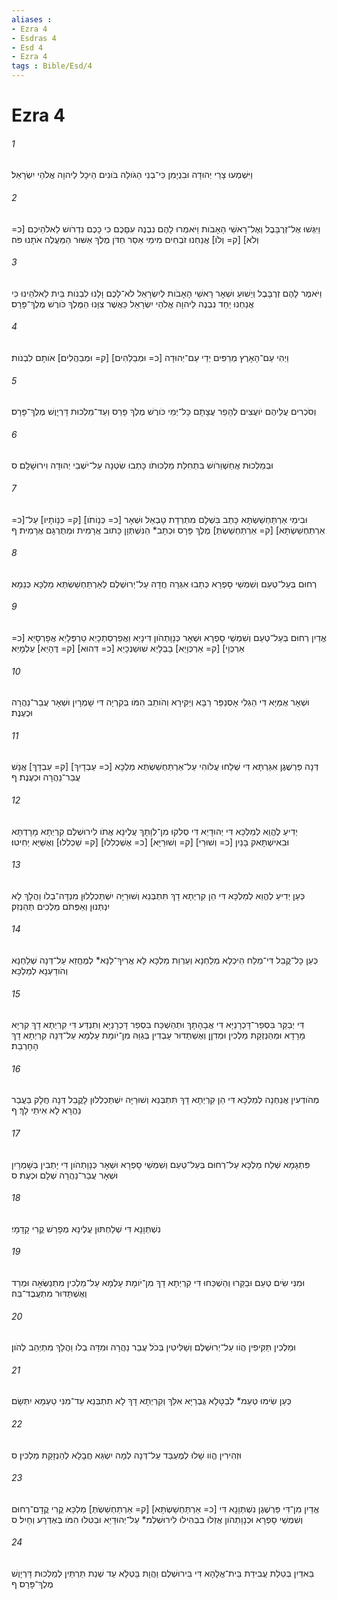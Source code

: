 ```yaml
---
aliases : 
- Ezra 4
- Esdras 4
- Esd 4
- Ezra 4
tags : Bible/Esd/4
---
```


# Ezra 4

###### 1
וַיִּשְׁמְעוּ צָרֵי יְהוּדָה וּבִנְיָמִן כִּי־בְנֵי הַגֹּולָה בֹּונִים הֵיכָל לַיהוָה אֱלֹהֵי יִשְׂרָאֵל׃
###### 2
וַיִּגְּשׁוּ אֶל־זְרֻבָּבֶל וְאֶל־רָאשֵׁי הָאָבֹות וַיֹּאמְרוּ לָהֶם נִבְנֶה עִםָּכֶם כִּי כָכֶם נִדְרֹושׁ לֵאלֹהֵיכֶם [כ= וְלֹא] [ק= וְלֹו] אֲנַחְנוּ זֹבְחִים מִימֵי אֵסַר חַדֹּן מֶלֶךְ אַשּׁוּר הַמַּעֲלֶה אֹתָנוּ פֹּה׃
###### 3
וַיֹּאמֶר לָהֶם זְרֻבָּבֶל וְיֵשׁוּעַ וּשְׁאָר רָאשֵׁי הָאָבֹות לְיִשְׂרָאֵל לֹא־לָכֶם וָלָנוּ לִבְנֹות בַּיִת לֵאלֹהֵינוּ כִּי אֲנַחְנוּ יַחַד נִבְנֶה לַיהוָה אֱלֹהֵי יִשְׂרָאֵל כַּאֲשֶׁר צִוָּנוּ הַמֶּלֶךְ כֹּורֶשׁ מֶלֶךְ־פָּרָס׃
###### 4
וַיְהִי עַם־הָאָרֶץ מְרַפִּים יְדֵי עַם־יְהוּדָה [כ= וּמְבַלַהִים] [ק= וּמְבַהֲלִים] אֹותָם לִבְנֹות׃
###### 5
וְסֹכְרִים עֲלֵיהֶם יֹועֲצִים לְהָפֵר עֲצָתָם כָּל־יְמֵי כֹּורֶשׁ מֶלֶךְ פָּרַס וְעַד־מַלְכוּת דָּרְיָוֶשׁ מֶלֶךְ־פָּרָס׃
###### 6
וּבְמַלְכוּת אֲחַשְׁוֵרֹושׁ בִּתְחִלַּת מַלְכוּתֹו כָּתְבוּ שִׂטְנָה עַל־יֹשְׁבֵי יְהוּדָה וִירוּשָׁלִָם׃ ס
###### 7
וּבִימֵי אַרְתַּחְשַׁשְׂתָּא כָּתַב בִּשְׁלָם מִתְרְדָת טָבְאֵל וּשְׁאָר [כ= כְּנָוֹתֹו] [ק= כְּנָוֹתָיו] עַל־[כ= אַרְתַּחְשַׁשְׂתָּא] [ק= אַרְתַּחְשַׁשְׂתְּ] מֶלֶךְ פָּרָס וּכְתָב* הַנִּשְׁתְּוָן כָּתוּב אֲרָמִית וּמְתֻרְגָּם אֲרָמִית׃ ף
###### 8
רְחוּם בְּעֵל־טְעֵם וְשִׁמְשַׁי סָפְרָא כְּתַבוּ אִגְּרָה חֲדָה עַל־יְרוּשְׁלֶם לְאַרְתַּחְשַׁשְׂתְּא מַלְכָּא כְּנֵמָא׃
###### 9
אֱדַיִן רְחוּם בְּעֵל־טְעֵם וְשִׁמְשַׁי סָפְרָא וּשְׁאָר כְּנָוָתְהֹון דִּינָיֵא וַאֲפַרְסַתְכָיֵא טַרְפְּלָיֵא אֲפָרְסָיֵא [כ= אַרְכְּוָי] [ק= אַרְכְּוָיֵא] בָבְלָיֵא שׁוּשַׁנְכָיֵא [כ= דִּהוּא] [ק= דֶּהָיֵא] עֵלְמָיֵא׃
###### 10
וּשְׁאָר אֻמַּיָּא דִּי הַגְלִי אָסְנַפַּר רַבָּא וְיַקִּירָא וְהֹותֵב הִמֹּו בְּקִרְיָה דִּי שָׁמְרָיִן וּשְׁאָר עֲבַר־נַהֲרָה וּכְעֶנֶת׃
###### 11
דְּנָה פַּרְשֶׁגֶן אִגַּרְתָּא דִּי שְׁלַחוּ עֲלֹוהִי עַל־אַרְתַּחְשַׁשְׂתְּא מַלְכָּא [כ= עַבְדָיִךְ] [ק= עַבְדָךְ] אֱנָשׁ עֲבַר־נַהֲרָה וּכְעֶנֶת׃ ף
###### 12
יְדִיעַ לֶהֱוֵא לְמַלְכָּא דִּי יְהוּדָיֵא דִּי סְלִקוּ מִן־לְוָתָךְ עֲלֶינָא אֲתֹו לִירוּשְׁלֶם קִרְיְתָא מָרָדְתָּא וּבִאישְׁתָּאק בָּנַיִן [כ= וְשׁוּרַי] [ק= וְשׁוּרַיָּא] [כ= אֶשְׁכְלִלוּ] [ק= שַׁכְלִלוּ] וְאֻשַּׁיָּא יַחִיטוּ׃
###### 13
כְּעַן יְדִיעַ לֶהֱוֵא לְמַלְכָּא דִּי הֵן קִרְיְתָא דָךְ תִּתְבְּנֵא וְשׁוּרַיָּה יִשְׁתַּכְלְלוּן מִנְדָּה־בְלֹו וַהֲלָךְ לָא יִנְתְּנוּן וְאַפְּתֹם מַלְכִים תְּהַנְזִק׃
###### 14
כְּעַן כָּל־קֳבֵל דִּי־מְלַח הֵיכְלָא מְלַחְנָא וְעַרְוַת מַלְכָּא לָא אֲרִיךְ־לַנָא* לְמֶחֱזֵא עַל־דְּנָה שְׁלַחְנָא וְהֹודַעְנָא לְמַלְכָּא׃
###### 15
דִּי יְבַקַּר בִּסְפַר־דָּכְרָנַיָּא דִּי אֲבָהָתָךְ וּתְהַשְׁכַּח בִּסְפַר דָּכְרָנַיָּא וְתִנְדַּע דִּי קִרְיְתָא דָךְ קִרְיָא מָרָדָא וּמְהַנְזְקַת מַלְכִין וּמְדִןָן וְאֶשְׁתַּדּוּר עָבְדִין בְּגַוַּהּ מִן־יֹומָת עָלְמָא עַל־דְּנָה קִרְיְתָא דָךְ הָחָרְבַת׃
###### 16
מְהֹודְעִין אֲנַחְנָה לְמַלְכָּא דִּי הֵן קִרְיְתָא דָךְ תִּתְבְּנֵא וְשׁוּרַיָּה יִשְׁתַּכְלְלוּן לָקֳבֵל דְּנָה חֲלָק בַּעֲבַר נַהֲרָא לָא אִיתַי לָךְ׃ ף
###### 17
פִּתְגָמָא שְׁלַח מַלְכָּא עַל־רְחוּם בְּעֵל־טְעֵם וְשִׁמְשַׁי סָפְרָא וּשְׁאָר כְּנָוָתְהֹון דִּי יָתְבִין בְּשָׁמְרָיִן וּשְׁאָר עֲבַר־נַהֲרָה שְׁלָם וּכְעֶת׃ ס
###### 18
נִשְׁתְּוָנָא דִּי שְׁלַחְתּוּן עֲלֶינָא מְפָרַשׁ קֱרִי קָדָמָי׃
###### 19
וּמִנִּי שִׂים טְעֵם וּבַקַּרוּ וְהַשְׁכַּחוּ דִּי קִרְיְתָא דָךְ מִן־יֹומָת עָלְמָא עַל־מַלְכִין מִתְנַשְּׂאָה וּמְרַד וְאֶשְׁתַּדּוּר מִתְעֲבֶד־בַּהּ׃
###### 20
וּמַלְכִין תַּקִּיפִין הֲוֹו עַל־יְרוּשְׁלֶם וְשַׁלִּיטִין בְּכֹל עֲבַר נַהֲרָה וּמִדָּה בְלֹו וַהֲלָךְ מִתְיְהֵב לְהֹון׃
###### 21
כְּעַן שִׂימוּ טְּעֵמ* לְבַטָּלָא גֻּבְרַיָּא אִלֵּךְ וְקִרְיְתָא דָךְ לָא תִתְבְּנֵא עַד־מִנִּי טַעְמָא יִתְּשָׂם׃
###### 22
וּזְהִירִין הֱוֹו שָׁלוּ לְמֶעְבַּד עַל־דְּנָה לְמָה יִשְׂגֵּא חֲבָלָא לְהַנְזָקַת מַלְכִין׃ ס
###### 23
אֱדַיִן מִן־דִּי פַּרְשֶׁגֶן נִשְׁתְּוָנָא דִּי [כ= אַרְתַּחְשַׁשְׂתָּא] [ק= אַרְתַּחְשַׁשְׂתְּ] מַלְכָּא קֱרִי קֳדָם־רְחוּם וְשִׁמְשַׁי סָפְרָא וּכְנָוָתְהֹון אֲזַלוּ בִבְהִילוּ לִירוּשְׁלֶמ* עַל־יְהוּדָיֵא וּבַטִּלוּ הִמֹּו בְּאֶדְרָע וְחָיִל׃ ס
###### 24
בֵּאדַיִן בְּטֵלַת עֲבִידַת בֵּית־אֱלָהָא דִּי בִּירוּשְׁלֶם וַהֲוָת בָּטְלָא עַד שְׁנַת תַּרְתֵּין לְמַלְכוּת דָּרְיָוֶשׁ מֶלֶךְ־פָּרָס׃ ף
